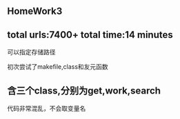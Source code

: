 HomeWork3
--
total urls:7400+
total time:14 minutes
---------------------
可以指定存储路径

初次尝试了makefile,class和友元函数

含三个class,分别为get,work,search
---------------------------------
代码非常混乱，不会取变量名



